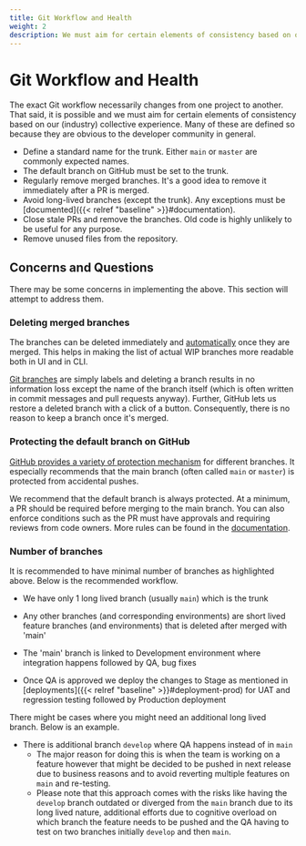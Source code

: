 ```yaml
---
title: Git Workflow and Health
weight: 2
description: We must aim for certain elements of consistency based on our (industry) collective experience. Many of these are defined so because they are obvious to the developer community in general.
---
```


# Git Workflow and Health

The exact Git workflow necessarily changes from one project to another. That said, it is possible and we must aim for certain elements of consistency based on our (industry) collective experience. Many of these are defined so because they are obvious to the developer community in general.

* Define a standard name for the trunk. Either `main` or `master` are commonly expected names.
* The default branch on GitHub must be set to the trunk.
* Regularly remove merged branches. It's a good idea to remove it immediately after a PR is merged.
* Avoid long-lived branches (except the trunk). Any exceptions must be [documented]({{< relref "baseline" >}}#documentation).
* Close stale PRs and remove the branches. Old code is highly unlikely to be useful for any purpose.
* Remove unused files from the repository.

## Concerns and Questions

There may be some concerns in implementing the above. This section will attempt to address them.

### Deleting merged branches

The branches can be deleted immediately and [automatically](https://docs.github.com/en/repositories/configuring-branches-and-merges-in-your-repository/configuring-pull-request-merges/managing-the-automatic-deletion-of-branches) once they are merged. This helps in making the list of actual WIP branches more readable both in UI and in CLI.

[Git branches](https://git-scm.com/book/en/v2/Git-Branching-Branches-in-a-Nutshell) are simply labels and deleting a branch results in no information loss except the name of the branch itself (which is often written in commit messages and pull requests anyway). Further, GitHub lets us restore a deleted branch with a click of a button. Consequently, there is no reason to keep a branch once it's merged.

### Protecting the default branch on GitHub

[GitHub provides a variety of protection mechanism](https://docs.github.com/en/repositories/configuring-branches-and-merges-in-your-repository/managing-protected-branches/about-protected-branches) for different branches. It especially recommends that the main branch (often called `main` or `master`) is protected from accidental pushes.

We recommend that the default branch is always protected. At a minimum, a PR should be required before merging to the main branch. You can also enforce conditions such as the PR must have approvals and requiring reviews from code owners. More rules can be found in the [documentation](https://docs.github.com/en/repositories/configuring-branches-and-merges-in-your-repository/managing-protected-branches/about-protected-branches).

### Number of branches

It is recommended to have minimal number of branches as highlighted above. Below is the recommended workflow.

* We have only 1 long lived branch (usually `main`) which is the trunk

* Any other branches (and corresponding environments) are short lived feature branches (and environments) that is deleted after merged with 'main'

* The 'main' branch is linked to Development environment where integration happens followed by QA, bug fixes

* Once QA is approved we deploy the changes to Stage as mentioned in [deployments]({{< relref "baseline" >}}#deployment-prod) for UAT and regression testing followed by Production deployment

There might be cases where you might need an additional long lived branch. Below is an example.

* There is additional branch `develop` where QA happens instead of in `main`
  * The major reason for doing this is when the team is working on a feature however that might be decided to be pushed in next release due to business reasons and to avoid reverting multiple features on `main` and re-testing.
  * Please note that this approach comes with the risks like having the `develop` branch outdated or diverged from the `main` branch due to its long lived nature, additional efforts due to cognitive overload on which branch the feature needs to be pushed and the QA having to test on two branches initially `develop` and then `main`.
